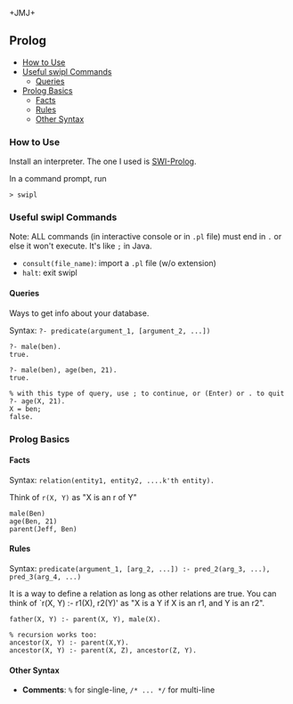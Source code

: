 +JMJ+
## Prolog

- [How to Use](#how-to-use)  
- [Useful swipl Commands](#useful-swipl-commands)  
  - [Queries](#queries)  
- [Prolog Basics](#prolog-basics)  
  - [Facts](#facts)  
  - [Rules](#rules)  
  - [Other Syntax](#other-syntax)  


### How to Use

Install an interpreter. The one I used is [SWI-Prolog](https://www.swi-prolog.org/Download.html).

In a command prompt, run  
```
> swipl
```

### Useful swipl Commands
Note: ALL commands (in interactive console or in `.pl` file) must end in `.` or else it won't execute. It's like `;` in Java.

- `consult(file_name)`: import a `.pl` file (w/o extension)
- `halt`: exit swipl

#### Queries
Ways to get info about your database.

Syntax: `?- predicate(argument_1, [argument_2, ...])`
```
?- male(ben).
true.

?- male(ben), age(ben, 21).
true.

% with this type of query, use ; to continue, or (Enter) or . to quit
?- age(X, 21).
X = ben;
false.
```


### Prolog Basics

#### Facts
Syntax: `relation(entity1, entity2, ....k'th entity).`

Think of `r(X, Y)` as "X is an r of Y"

```
male(Ben)
age(Ben, 21)
parent(Jeff, Ben)
```

#### Rules
Syntax: `predicate(argument_1, [arg_2, ...]) :- pred_2(arg_3, ...), pred_3(arg_4, ...)`

It is a way to define a relation as long as other relations are true. You can think of `r(X, Y) :- r1(X), r2(Y)' as "X is a Y if X is an r1, and Y is an r2".

```
father(X, Y) :- parent(X, Y), male(X).

% recursion works too:
ancestor(X, Y) :- parent(X,Y).
ancestor(X, Y) :- parent(X, Z), ancestor(Z, Y).
```

#### Other Syntax
- **Comments**: `%` for single-line, `/* ... */` for multi-line  
